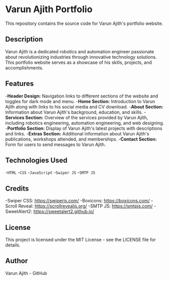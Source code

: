 # Varun Ajith Portfolio
This repository contains the source code for Varun Ajith's portfolio website.

## Description
Varun Ajith is a dedicated robotics and automation engineer passionate about revolutionizing industries through innovative technology solutions. This portfolio website serves as a showcase of his skills, projects, and accomplishments.

## Features
-**Header Design:** Navigation links to different sections of the website and toggles for dark mode and menu.
-**Home Section:** Introduction to Varun Ajith along with links to his social media and CV download.
-**About Section:** Information about Varun Ajith's background, education, and skills.
-**Services Section:** Overview of the services provided by Varun Ajith, including robotics engineering, automation engineering, and web designing.
-**Portfolio Section:** Display of Varun Ajith's latest projects with descriptions and links.
-**Extras Section:** Additional information about Varun Ajith's publications, workshops attended, and memberships.
-**Contact Section:** Form for users to send messages to Varun Ajith.
## Technologies Used
-`HTML`
-`CSS`
-`JavaScript`
-`Swiper JS`
-`SMTP JS`
## Credits
-Swiper CSS: https://swiperjs.com/
-Boxicons: https://boxicons.com/
-Scroll Reveal: https://scrollrevealjs.org/
-SMTP JS: https://smtpjs.com/
-SweetAlert2: https://sweetalert2.github.io/
## License
This project is licensed under the MIT License - see the LICENSE file for details.

## Author
Varun Ajith - GitHub
